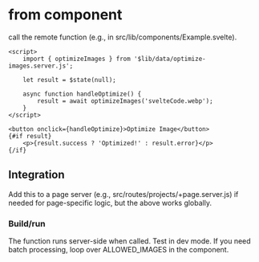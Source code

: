 # from component

call the remote function (e.g., in src/lib/components/Example.svelte).

```svelte
<script>
	import { optimizeImages } from '$lib/data/optimize-images.server.js';

	let result = $state(null);

	async function handleOptimize() {
		result = await optimizeImages('svelteCode.webp');
	}
</script>

<button onclick={handleOptimize}>Optimize Image</button>
{#if result}
	<p>{result.success ? 'Optimized!' : result.error}</p>
{/if}
```

## Integration

Add this to a page server (e.g., src/routes/projects/+page.server.js) if needed for page-specific logic, but the above works globally.

### Build/run

The function runs server-side when called. Test in dev mode. If you need batch processing, loop over ALLOWED_IMAGES in the component.
